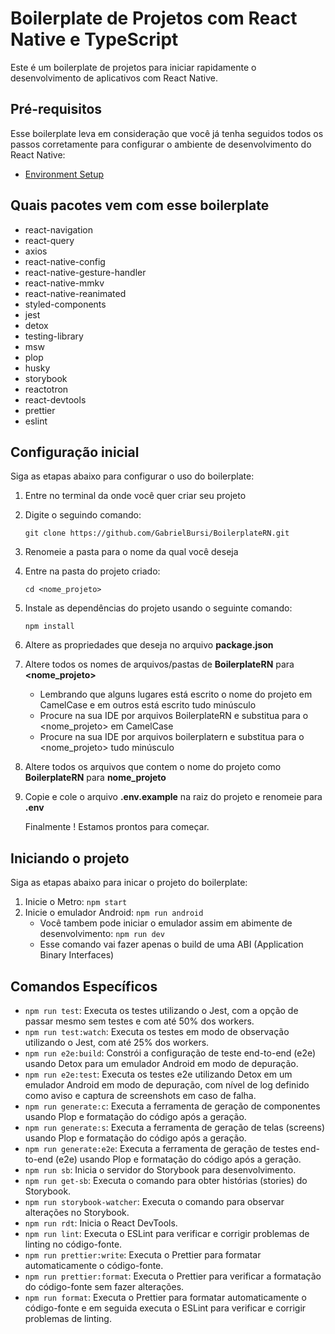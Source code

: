 # Boilerplate de Projetos com React Native e TypeScript

Este é um boilerplate de projetos para iniciar rapidamente o desenvolvimento de aplicativos com React Native.

## Pré-requisitos

Esse boilerplate leva em consideração que você já tenha seguidos todos os passos corretamente para configurar o ambiente de desenvolvimento do React Native:

- [Environment Setup](https://reactnative.dev/docs/environment-setup)

## Quais pacotes vem com esse boilerplate

* react-navigation
* react-query
* axios
* react-native-config
* react-native-gesture-handler
* react-native-mmkv
* react-native-reanimated
* styled-components
* jest
* detox
* testing-library
* msw
* plop
* husky
* storybook
* reactotron
* react-devtools
* prettier
* eslint

## Configuração inicial

Siga as etapas abaixo para configurar  o uso do boilerplate:

1. Entre no terminal da onde você quer criar seu projeto
2. Digite o seguindo comando:

   `git clone https://github.com/GabrielBursi/BoilerplateRN.git`
3. Renomeie a pasta para o nome da qual você deseja
4. Entre na pasta do projeto criado:

   `cd <nome_projeto>`
5. Instale as dependências do projeto usando o seguinte comando:

   `npm install`
6. Altere as propriedades que deseja no arquivo **package.json**
7. Altere todos os nomes de arquivos/pastas de **BoilerplateRN** para **<nome_projeto>**

   * Lembrando que alguns lugares está escrito o nome do projeto em CamelCase e em outros está escrito tudo minúsculo
   * Procure na sua IDE por arquivos BoilerplateRN e substitua para o <nome_projeto> em CamelCase
   * Procure na sua IDE por arquivos boilerplatern e substitua para o <nome_projeto> tudo minúsculo
8. Altere todos os arquivos que contem o nome do projeto como **BoilerplateRN** para **nome_projeto**
9. Copie e cole o arquivo **.env.example** na raiz do projeto e renomeie para **.env**

   Finalmente ! Estamos prontos para começar.

## Iniciando o projeto

Siga as etapas abaixo para inicar  o projeto do boilerplate:

1. Inicie o Metro:
   `npm start`
2. Inicie o emulador Android: `npm run android`
   * Você tambem pode iniciar o emulador assim em abimente de desenvolvimento: `npm run dev`
   * Esse comando vai fazer apenas o build de uma ABI (Application Binary Interfaces)

## Comandos Específicos

- `npm run test`: Executa os testes utilizando o Jest, com a opção de passar mesmo sem testes e com até 50% dos workers.
- `npm run test:watch`: Executa os testes em modo de observação utilizando o Jest, com até 25% dos workers.
- `npm run e2e:build`: Constrói a configuração de teste end-to-end (e2e) usando Detox para um emulador Android em modo de depuração.
- `npm run e2e:test`: Executa os testes e2e utilizando Detox em um emulador Android em modo de depuração, com nível de log definido como aviso e captura de screenshots em caso de falha.
- `npm run generate:c`: Executa a ferramenta de geração de componentes usando Plop e formatação do código após a geração.
- `npm run generate:s`: Executa a ferramenta de geração de telas (screens) usando Plop e formatação do código após a geração.
- `npm run generate:e2e`: Executa a ferramenta de geração de testes end-to-end (e2e) usando Plop e formatação do código após a geração.
- `npm run sb`: Inicia o servidor do Storybook para desenvolvimento.
- `npm run get-sb`: Executa o comando para obter histórias (stories) do Storybook.
- `npm run storybook-watcher`: Executa o comando para observar alterações no Storybook.
- `npm run rdt`: Inicia o React DevTools.
- `npm run lint`: Executa o ESLint para verificar e corrigir problemas de linting no código-fonte.
- `npm run prettier:write`: Executa o Prettier para formatar automaticamente o código-fonte.
- `npm run prettier:format`: Executa o Prettier para verificar a formatação do código-fonte sem fazer alterações.
- `npm run format`: Executa o Prettier para formatar automaticamente o código-fonte e em seguida executa o ESLint para verificar e corrigir problemas de linting.
